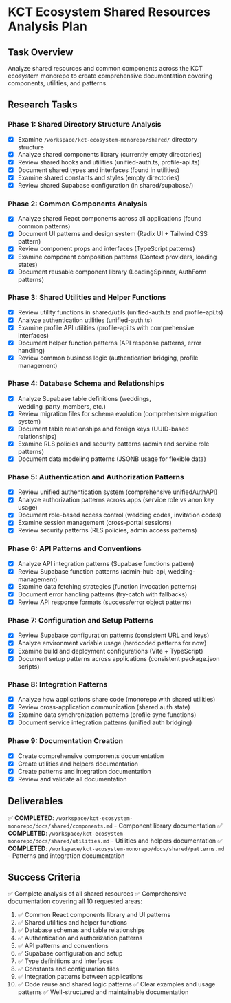 # KCT Ecosystem Shared Resources Analysis Plan

## Task Overview
Analyze shared resources and common components across the KCT ecosystem monorepo to create comprehensive documentation covering components, utilities, and patterns.

## Research Tasks

### Phase 1: Shared Directory Structure Analysis
- [x] Examine `/workspace/kct-ecosystem-monorepo/shared/` directory structure
- [x] Analyze shared components library (currently empty directories)
- [x] Review shared hooks and utilities (unified-auth.ts, profile-api.ts)
- [x] Document shared types and interfaces (found in utilities)
- [x] Examine shared constants and styles (empty directories)
- [x] Review shared Supabase configuration (in shared/supabase/)

### Phase 2: Common Components Analysis
- [x] Analyze shared React components across all applications (found common patterns)
- [x] Document UI patterns and design system (Radix UI + Tailwind CSS pattern)
- [x] Review component props and interfaces (TypeScript patterns)
- [x] Examine component composition patterns (Context providers, loading states)
- [x] Document reusable component library (LoadingSpinner, AuthForm patterns)

### Phase 3: Shared Utilities and Helper Functions
- [x] Review utility functions in shared/utils (unified-auth.ts and profile-api.ts)
- [x] Analyze authentication utilities (unified-auth.ts)
- [x] Examine profile API utilities (profile-api.ts with comprehensive interfaces)
- [x] Document helper function patterns (API response patterns, error handling)
- [x] Review common business logic (authentication bridging, profile management)

### Phase 4: Database Schema and Relationships
- [x] Analyze Supabase table definitions (weddings, wedding_party_members, etc.)
- [x] Review migration files for schema evolution (comprehensive migration system)
- [x] Document table relationships and foreign keys (UUID-based relationships)
- [x] Examine RLS policies and security patterns (admin and service role patterns)
- [x] Document data modeling patterns (JSONB usage for flexible data)

### Phase 5: Authentication and Authorization Patterns
- [x] Review unified authentication system (comprehensive unifiedAuthAPI)
- [x] Analyze authorization patterns across apps (service role vs anon key usage)
- [x] Document role-based access control (wedding codes, invitation codes)
- [x] Examine session management (cross-portal sessions)
- [x] Review security patterns (RLS policies, admin access patterns)

### Phase 6: API Patterns and Conventions
- [x] Analyze API integration patterns (Supabase functions pattern)
- [x] Review Supabase function patterns (admin-hub-api, wedding-management)
- [x] Examine data fetching strategies (function invocation patterns)
- [x] Document error handling patterns (try-catch with fallbacks)
- [x] Review API response formats (success/error object patterns)

### Phase 7: Configuration and Setup Patterns
- [x] Review Supabase configuration patterns (consistent URL and keys)
- [x] Analyze environment variable usage (hardcoded patterns for now)
- [x] Examine build and deployment configurations (Vite + TypeScript)
- [x] Document setup patterns across applications (consistent package.json scripts)

### Phase 8: Integration Patterns
- [x] Analyze how applications share code (monorepo with shared utilities)
- [x] Review cross-application communication (shared auth state)
- [x] Examine data synchronization patterns (profile sync functions)
- [x] Document service integration patterns (unified auth bridging)

### Phase 9: Documentation Creation
- [x] Create comprehensive components documentation
- [x] Create utilities and helpers documentation  
- [x] Create patterns and integration documentation
- [x] Review and validate all documentation

## Deliverables
✅ **COMPLETED**: `/workspace/kct-ecosystem-monorepo/docs/shared/components.md` - Component library documentation
✅ **COMPLETED**: `/workspace/kct-ecosystem-monorepo/docs/shared/utilities.md` - Utilities and helpers documentation
✅ **COMPLETED**: `/workspace/kct-ecosystem-monorepo/docs/shared/patterns.md` - Patterns and integration documentation

## Success Criteria
✅ Complete analysis of all shared resources
✅ Comprehensive documentation covering all 10 requested areas:
  1. ✅ Common React components library and UI patterns
  2. ✅ Shared utilities and helper functions  
  3. ✅ Database schemas and table relationships
  4. ✅ Authentication and authorization patterns
  5. ✅ API patterns and conventions
  6. ✅ Supabase configuration and setup
  7. ✅ Type definitions and interfaces
  8. ✅ Constants and configuration files
  9. ✅ Integration patterns between applications
  10. ✅ Code reuse and shared logic patterns
✅ Clear examples and usage patterns
✅ Well-structured and maintainable documentation